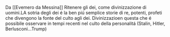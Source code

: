 Da [[Evemero da Messina]] Ritenere gli dei, come divinizzazione di uomini.LA sotria degli dei é la ben piú semplice storie di re, potenti, profeti che divengono la fonte del culto agli dei.
Divinizzazioen questa che é possibile osservare in tempi recenti nel culto della personalitá (Stalin, Hitler, Berlusconi...Trump)